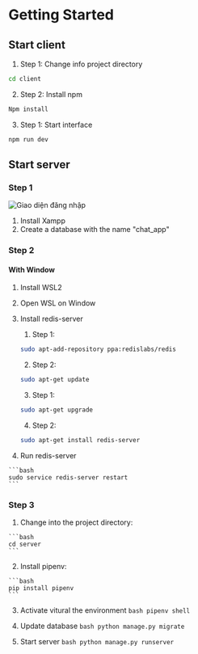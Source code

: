 # Getting Started

## Start client
  1. Step 1: Change info project directory

  ```bash
  cd client
  ```
  2. Step 2: Install npm

  ```bash
  Npm install
  ```
  3. Step 1: Start interface

  ```bash
  npm run dev
  ```

## Start server
  ### Step 1
  ![Giao diện đăng nhập](./desc/add_database_chat_app.png)
  1. Install Xampp
  2. Create a database with the name "chat_app"

  ### Step 2
  #### With Window
  1. Install WSL2
  2. Open WSL on Window
  3. Install redis-server

      1. Step 1:

      ```bash
      sudo apt-add-repository ppa:redislabs/redis
      ```
      2. Step 2:

      ```bash
      sudo apt-get update
      ```
      3. Step 1:

      ```bash
      sudo apt-get upgrade
      ```
      4. Step 2:

      ```bash
      sudo apt-get install redis-server
      ```

  4. Run redis-server

    ```bash
    sudo service redis-server restart
    ```


  ### Step 3
  1. Change into the project directory:

    ```bash
    cd server
    ```

  2. Install pipenv:

    ```bash
    pip install pipenv
    ```

  3. Activate vitural the environment
    ```bash
    pipenv shell
    ```

  4. Update database
    ```bash
    python manage.py migrate
    ```
  5. Start server
    ```bash
    python manage.py runserver
    ```